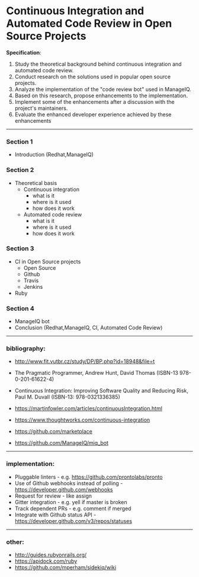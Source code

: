 # Continuous Integration and Automated Code Review in Open Source Projects

**Specification**:
1. Study the theoretical background behind continuous integration and automated code review.
2. Conduct research on the solutions used in popular open source projects.
3. Analyze the implementation of the "code review bot" used in ManageIQ.
4. Based on this research, propose enhancements to the implementation.
5. Implement some of the enhancements after a discussion with the project's maintainers.
6. Evaluate the enhanced developer experience achieved by these enhancements

---

### Section 1

* Introduction (Redhat,ManageIQ)

### Section 2

* Theoretical basis
	* Continuous integration
		* what is it
		* where is it used
		* how does it work
	* Automated code review
		* what is it
		* where is it used
		* how does it work

### Section 3
* CI in Open Source projects
	* Open Source
	* Github
	* Travis
	* Jenkins
* Ruby

### Section 4

* ManageIQ bot
* Conclusion (Redhat,ManageIQ, CI, Automated Code Review)

---

### bibliography:

* http://www.fit.vutbr.cz/study/DP/BP.php?id=18948&file=t
* The Pragmatic Programmer, Andrew Hunt, David Thomas (ISBN-13 978-0-201-61622-4)
* Continuous Integration: Improving Software Quality and Reducing Risk, Paul M. Duvall (ISBN-13: 978-0321336385)


* https://martinfowler.com/articles/continuousIntegration.html
* https://www.thoughtworks.com/continuous-integration
* https://github.com/marketplace
* https://github.com/ManageIQ/miq_bot

---

### implementation:

* Pluggable linters - e.g. https://github.com/prontolabs/pronto
* Use of Github webhooks instead of polling - https://developer.github.com/webhooks
* Request for review - like assign
* Gitter integration - e.g. yell if master is broken
* Track dependent PRs - e.g. comment if merged
* Integrate with Github status API - https://developer.github.com/v3/repos/statuses

---

### other:
* http://guides.rubyonrails.org/
* https://apidock.com/ruby
* https://github.com/mperham/sidekiq/wiki